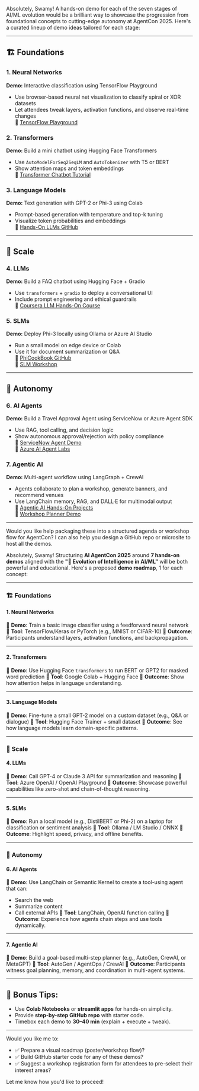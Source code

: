 Absolutely, Swamy! A hands-on demo for each of the seven stages of AI/ML evolution would be a brilliant way to showcase the progression from foundational concepts to cutting-edge autonomy at AgentCon 2025. Here's a curated lineup of demo ideas tailored for each stage:

---

## 🏗️ Foundations

### 1. **Neural Networks**

**Demo:** Interactive classification using TensorFlow Playground

- Use browser-based neural net visualization to classify spiral or XOR datasets
- Let attendees tweak layers, activation functions, and observe real-time changes  
  🔗 [TensorFlow Playground](https://playground.tensorflow.org/)

### 2. **Transformers**

**Demo:** Build a mini chatbot using Hugging Face Transformers

- Use `AutoModelForSeq2SeqLM` and `AutoTokenizer` with T5 or BERT
- Show attention maps and token embeddings  
  🔗 [Transformer Chatbot Tutorial](https://codezup.com/building-a-chatbot-with-transformers-a-hands-on-tutorial/)

### 3. **Language Models**

**Demo:** Text generation with GPT-2 or Phi-3 using Colab

- Prompt-based generation with temperature and top-k tuning
- Visualize token probabilities and embeddings  
  🔗 [Hands-On LLMs GitHub](https://github.com/hrishikeshrt/handson_language_models)

---

## 📏 Scale

### 4. **LLMs**

**Demo:** Build a FAQ chatbot using Hugging Face + Gradio

- Use `transformers` + `gradio` to deploy a conversational UI
- Include prompt engineering and ethical guardrails  
  🔗 [Coursera LLM Hands-On Course](https://www.coursera.org/learn/building-production-ready-apps-with-large-language-models)

### 5. **SLMs**

**Demo:** Deploy Phi-3 locally using Ollama or Azure AI Studio

- Run a small model on edge device or Colab
- Use it for document summarization or Q&A  
  🔗 [PhiCookBook GitHub](https://github.com/microsoft/PhiCookBook)  
  🔗 [SLM Workshop](https://slm.vizuara.ai/)

---

## 🤖 Autonomy

### 6. **AI Agents**

**Demo:** Build a Travel Approval Agent using ServiceNow or Azure Agent SDK

- Use RAG, tool calling, and decision logic
- Show autonomous approval/rejection with policy compliance  
  🔗 [ServiceNow Agent Demo](https://www.servicenow.com/community/creator-special-interest-group/ai-agents-hands-on-demo-setup-walkthrough/ta-p/3176497)  
  🔗 [Azure AI Agent Labs](https://github.com/Azure/azure-ai-agents-labs)

### 7. **Agentic AI**

**Demo:** Multi-agent workflow using LangGraph + CrewAI

- Agents collaborate to plan a workshop, generate banners, and recommend venues
- Use LangChain memory, RAG, and DALL·E for multimodal output  
  🔗 [Agentic AI Hands-On Projects](https://cognitiveclass.ai/learn/agentic-ai-hands-on)  
  🔗 [Workshop Planner Demo](https://debabratapruseth.com/agentic-ai-for-beginners-learn-by-building-your-first-app/)

---

Would you like help packaging these into a structured agenda or workshop flow for AgentCon? I can also help you design a GitHub repo or microsite to host all the demos.

Absolutely, Swamy! Structuring **AI AgentCon 2025** around **7 hands-on demos** aligned with the **"🧠 Evolution of Intelligence in AI/ML"** will be both powerful and educational. Here's a proposed **demo roadmap**, 1 for each concept:

---

### 🏗️ **Foundations**

#### **1. Neural Networks**

🔧 **Demo**: Train a basic image classifier using a feedforward neural network
📍 **Tool**: TensorFlow/Keras or PyTorch (e.g., MNIST or CIFAR-10)
🎯 **Outcome**: Participants understand layers, activation functions, and backpropagation.

---

#### **2. Transformers**

🔧 **Demo**: Use Hugging Face `transformers` to run BERT or GPT2 for masked word prediction
📍 **Tool**: Google Colab + Hugging Face
🎯 **Outcome**: Show how attention helps in language understanding.

---

#### **3. Language Models**

🔧 **Demo**: Fine-tune a small GPT-2 model on a custom dataset (e.g., Q\&A or dialogue)
📍 **Tool**: Hugging Face Trainer + small dataset
🎯 **Outcome**: See how language models learn domain-specific patterns.

---

### 📏 **Scale**

#### **4. LLMs**

🔧 **Demo**: Call GPT-4 or Claude 3 API for summarization and reasoning
📍 **Tool**: Azure OpenAI / OpenAI Playground
🎯 **Outcome**: Showcase powerful capabilities like zero-shot and chain-of-thought reasoning.

---

#### **5. SLMs**

🔧 **Demo**: Run a local model (e.g., DistilBERT or Phi-2) on a laptop for classification or sentiment analysis
📍 **Tool**: Ollama / LM Studio / ONNX
🎯 **Outcome**: Highlight speed, privacy, and offline benefits.

---

### 🤖 **Autonomy**

#### **6. AI Agents**

🔧 **Demo**: Use LangChain or Semantic Kernel to create a tool-using agent that can:

- Search the web
- Summarize content
- Call external APIs
  📍 **Tool**: LangChain, OpenAI function calling
  🎯 **Outcome**: Experience how agents chain steps and use tools dynamically.

---

#### **7. Agentic AI**

🔧 **Demo**: Build a goal-based multi-step planner (e.g., AutoGen, CrewAI, or MetaGPT)
📍 **Tool**: AutoGen / AgentOps / CrewAI
🎯 **Outcome**: Participants witness goal planning, memory, and coordination in multi-agent systems.

---

## 🧩 Bonus Tips:

- Use **Colab Notebooks** or **streamlit apps** for hands-on simplicity.
- Provide **step-by-step GitHub repo** with starter code.
- Timebox each demo to **30–40 min** (explain + execute + tweak).

---

Would you like me to:

- ✅ Prepare a visual roadmap (poster/workshop flow)?
- ✅ Build GitHub starter code for any of these demos?
- ✅ Suggest a workshop registration form for attendees to pre-select their interest areas?

Let me know how you'd like to proceed!
